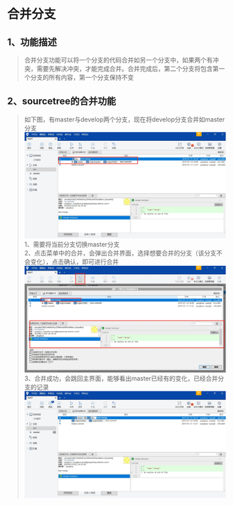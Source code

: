 # 合并分支

## 1、功能描述
>合并分支功能可以将一个分支的代码合并如另一个分支中，如果两个有冲突，需要先解决冲突，才能完成合并。合并完成后，第二个分支将包含第一个分支的所有内容，第一个分支保持不变

## 2、sourcetree的合并功能
>如下图，有master与develop两个分支，现在将develop分支合并如master分支
![avator](./img/branch/merge-branch-1.jpg)
1、需要将当前分支切换master分支  
2、点击菜单中的合并，会弹出合并界面，选择想要合并的分支（该分支不会变化），点击确认，即可进行合并
![avator](./img/branch/merge-branch-2.jpg)
3、合并成功，会跳回主界面，能够看出master已经有的变化，已经合并分支的记录
![avator](./img/branch/merge-branch-3.jpg)
